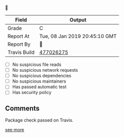 :robot: 

| Field | Output |
|----|----|
| Grade | C |
| Report At | Tue, 08 Jan 2019 20:45:10 GMT |
| Report By | :robot: |
| Travis Build | [477026275](https://travis-ci.org/ISNIT0/npm-package-tester/builds/477026275) |
    
- [ ] No suspicious file reads
- [ ] No suspicious network requests
- [ ] No suspicious dependencies
- [ ] No suspicious maintainers
- [ ] Has passed automatic test
- [ ] Has security policy

## Comments
> 
Package check passed on Travis.

[see more](https://travis-ci.org/ISNIT0/npm-package-tester/branches)

